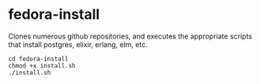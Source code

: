 # fedora-install
Clones numerous github repositories, and executes the appropriate scripts that install postgres, elixir, erlang, elm, etc.

```shell
cd fedora-install
chmod +x install.sh
./install.sh
```